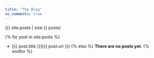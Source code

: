 ```yaml
---
title: "The Blog"
no_comments: true
---
```


({{ site.posts | size }} posts)

{% for post in site.posts %}
* [{{ post.title }}]({{ post.url }})
{% else %}
**There are no posts yet.**
{% endfor %}


